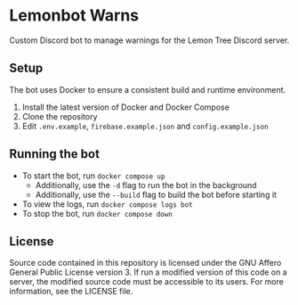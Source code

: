 # Lemonbot Warns

Custom Discord bot to manage warnings for the Lemon Tree Discord server.

## Setup

The bot uses Docker to ensure a consistent build and runtime environment.

1. Install the latest version of Docker and Docker Compose
2. Clone the repository
3. Edit `.env.example`, `firebase.example.json` and `config.example.json`

## Running the bot

* To start the bot, run `docker compose up`
  * Additionally, use the `-d` flag to run the bot in the background
  * Additionally, use the `--build` flag to build the bot before starting it
* To view the logs, run `docker compose logs bot`
* To stop the bot, run `docker compose down`

## License

Source code contained in this repository is licensed under the GNU Affero General Public License version 3. If run a
modified version of this code on a server, the modified source code must be accessible to its users. For more
information, see the LICENSE file.
